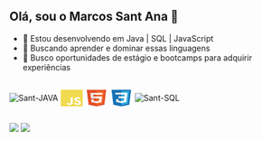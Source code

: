 ## Olá, sou o Marcos Sant Ana 👋
- 🔭 Estou desenvolvendo em Java | SQL | JavaScript
- 🌱 Buscando aprender e dominar essas linguagens
- 👯 Busco oportunidades de estágio e bootcamps para adquirir experiências
<div style="display: inline_block"><br>
  <img align="center" alt="Sant-JAVA" height="30" width="40" src="https://cdn.jsdelivr.net/gh/devicons/devicon@latest/icons/java/java-original.svg">
  <img align="center" alt="Sant-JS" height="30" width="40" src="https://raw.githubusercontent.com/devicons/devicon/master/icons/javascript/javascript-plain.svg">
  <img align="center" alt="Sant-HTML" height="30" width="40" src="https://raw.githubusercontent.com/devicons/devicon/master/icons/html5/html5-original.svg">
  <img align="center" alt="Sant-CSS" height="30" width="40" src="https://raw.githubusercontent.com/devicons/devicon/master/icons/css3/css3-original.svg">
  <img align="center" alt="Sant-SQL" height="30" width="40" src="https://cdn.jsdelivr.net/gh/devicons/devicon@latest/icons/mysql/mysql-original.svg">
</div>

##
<div>
  <a href="mailto:marcos.santtan4@gmail.com"><img src="https://img.shields.io/badge/-Gmail-%23333?style=for-the-badge&logo=gmail&logoColor=white" target="_blank"></a>
  <a href="https://www.linkedin.com/in/marcos-sant-ana-650ba82b5" target="_blank"><img src="https://img.shields.io/badge/-LinkedIn-%230077B5?style=for-the-badge&logo=linkedin&logoColor=white"></a>
</div>
</div>

